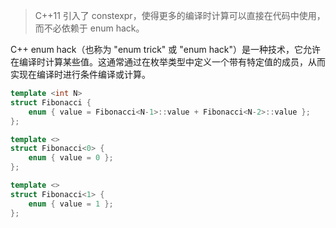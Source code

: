 
> C++11 引入了 constexpr，使得更多的编译时计算可以直接在代码中使用，而不必依赖于 enum hack。

  
C++ enum hack（也称为 "enum trick" 或 "enum hack"）是一种技术，它允许在编译时计算某些值。这通常通过在枚举类型中定义一个带有特定值的成员，从而实现在编译时进行条件编译或计算。

```c++
template <int N>
struct Fibonacci {
    enum { value = Fibonacci<N-1>::value + Fibonacci<N-2>::value };
};

template <>
struct Fibonacci<0> {
    enum { value = 0 };
};

template <>
struct Fibonacci<1> {
    enum { value = 1 };
};

```